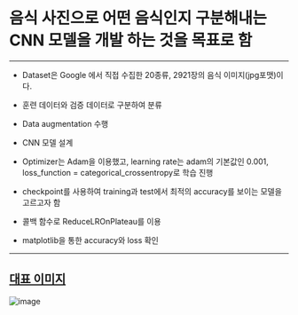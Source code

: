 # 음식 사진으로 어떤 음식인지 구분해내는 CNN 모델을 개발 하는 것을 목표로 함
-----
* Dataset은 Google 에서 직접 수집한 20종류, 2921장의 음식 이미지(jpg포맷)이다.

* 훈련 데이터와 검증 데이터로 구분하여 분류

* Data augmentation 수행

* CNN 모델 설계

* Optimizer는 Adam을 이용했고, learning rate는 adam의 기본값인 0.001, loss_function = categorical_crossentropy로 학습 진행

* checkpoint를 사용하여 training과 test에서 최적의 accuracy를 보이는 모델을 고르고자 함

* 콜백 함수로 ReduceLROnPlateau를 이용

* matplotlib을 통한 accuracy와 loss 확인
-----
## [대표 이미지](#대표-이미지)
![image](https://user-images.githubusercontent.com/116767717/215314387-2c6388aa-57b3-4950-aa83-d4f90936363a.png)
